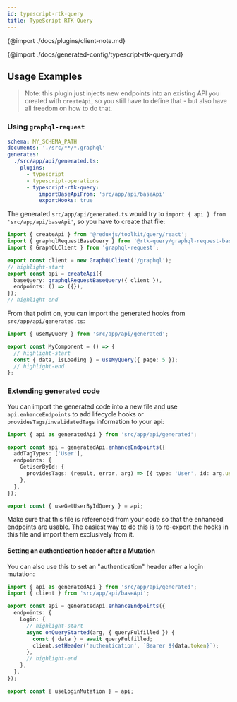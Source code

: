 ```yaml
---
id: typescript-rtk-query
title: TypeScript RTK-Query
---
```


{@import ./docs/plugins/client-note.md}

{@import ./docs/generated-config/typescript-rtk-query.md}

## Usage Examples

> Note: this plugin just injects new endpoints into an existing API you created with `createApi`, so
> you still have to define that - but also have all freedom on how to do that.

### Using `graphql-request`

```yml
schema: MY_SCHEMA_PATH
documents: './src/**/*.graphql'
generates:
  ./src/app/api/generated.ts:
    plugins:
      - typescript
      - typescript-operations
      - typescript-rtk-query:
          importBaseApiFrom: 'src/app/api/baseApi'
          exportHooks: true
```

The generated `src/app/api/generated.ts` would try to `import { api } from 'src/app/api/baseApi'`, so you have to create that file:

```ts title="src/app/api/baseApi.ts"
import { createApi } from '@reduxjs/toolkit/query/react';
import { graphqlRequestBaseQuery } from '@rtk-query/graphql-request-base-query';
import { GraphQLClient } from 'graphql-request';

export const client = new GraphQLClient('/graphql');
// highlight-start
export const api = createApi({
  baseQuery: graphqlRequestBaseQuery({ client }),
  endpoints: () => ({}),
});
// highlight-end
```

From that point on, you can import the generated hooks from `src/app/api/generated.ts`:

```ts title="src/components/MyComponent.ts"
import { useMyQuery } from 'src/app/api/generated';

export const MyComponent = () => {
  // highlight-start
  const { data, isLoading } = useMyQuery({ page: 5 });
  // highlight-end
};
```

### Extending generated code

You can import the generated code into a new file and use `api.enhanceEndpoints` to add lifecycle hooks or `providesTags`/`invalidatedTags` information to your api:

```ts title="src/app/api/enhanced.ts"
import { api as generatedApi } from 'src/app/api/generated';

export const api = generatedApi.enhanceEndpoints({
  addTagTypes: ['User'],
  endpoints: {
    GetUserById: {
      providesTags: (result, error, arg) => [{ type: 'User', id: arg.userId }],
    },
  },
});

export const { useGetUserByIdQuery } = api;
```

Make sure that this file is referenced from your code so that the enhanced endpoints are usable. The easiest way to do this is to re-export the hooks in this file and import them exclusively from it.

#### Setting an authentication header after a Mutation

You can also use this to set an "authentication" header after a login mutation:

```ts
import { api as generatedApi } from 'src/app/api/generated';
import { client } from 'src/app/api/baseApi';

export const api = generatedApi.enhanceEndpoints({
  endpoints: {
    Login: {
      // highlight-start
      async onQueryStarted(arg, { queryFulfilled }) {
        const { data } = await queryFulfilled;
        client.setHeader('authentication', `Bearer ${data.token}`);
      },
      // highlight-end
    },
  },
});

export const { useLoginMutation } = api;
```
